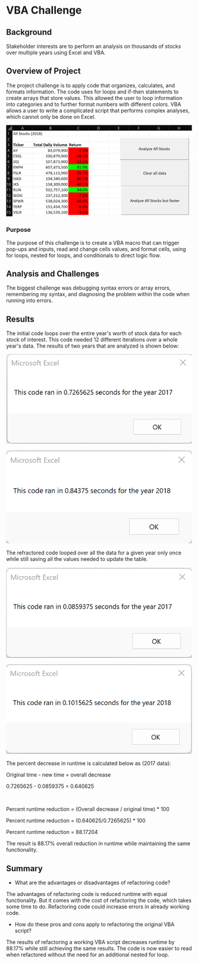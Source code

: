 # VBA Challenge

## Background
Stakeholder interests are to perform an analysis on thousands of stocks over multiple years using Excel and VBA.

## Overview of Project

The project challenge is to apply code that organizes, calculates, and formats information. The code uses for loops and if-then statements to create arrays that store values. This allowed the user to loop information into categories and to further format numbers with different colors. VBA allows a user to write a complicated script that performs complex analyses, which cannot only be done on Excel.

![VBA_Challenge](VBA_Challenge.png)

### Purpose

The purpose of this challenge is to create a VBA macro that can trigger pop-ups and inputs, read and change cells values, and format cells, using for loops, nested for loops, and conditionals to direct logic flow. 

## Analysis and Challenges

The biggest challenge was debugging syntax errors or array errors, remembering my syntax, and diagnosing the problem within the code when running into errors. 

## Results

The initial code loops over the entire year's worth of stock data for each stock of interest. This code needed 12 different iterations over a whole year's data. The results of two years that are analyzed is shown below:

![VBA_Challenge_2017](VBA_Challenge_2017.png)

![VBA_Challenge_2018](VBA_Challenge_2018.png)

The refractored code looped over all the data for a given year only once while still saving all the values needed to update the table.

![VBA_Challenge_2017_refactored](VBA_Challenge_2017_refactored.png)

![VBA_Challenge_2018_refactored](VBA_Challenge_2018_refactored.png)

The percent decrease in runtime is calculated below as (2017 data):

Original time - new time = overall decrease

0.7265625 - 0.0859375 = 0.640625

<br>

Percent runtime reduction = (Overall decrease / original time) * 100 

Percent runtime reduction = (0.640625/0.7265625) * 100 

Percent runtime reduction = 88.17204

The result is 88.17% overall reduction in runtime while maintaining the same functionality. 


## Summary

- What are the advantages or disadvantages of refactoring code?

The advantages of refactoring code is reduced runtime with equal functionality. But it comes with the cost of refactoring the code, which takes some time to do. Refactoring code could increase errors in already working code. 

- How do these pros and cons apply to refactoring the original VBA script?

The results of refactoring a working VBA script decreases runtime by 88.17% while still achieving the same results. The code is now easier to read when refactored without the need for an additional nested for loop. 
